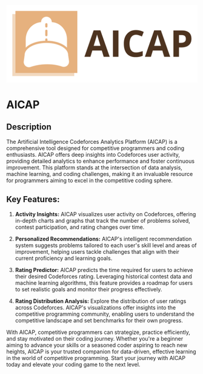 ![AICAP LOGO](frontend/src/Misc/logo-cover.png)

# AICAP

## Description
The Artificial Intelligence Codeforces Analytics Platform (AICAP) is a comprehensive tool designed for competitive programmers and coding enthusiasts. AICAP offers deep insights into Codeforces user activity, providing detailed analytics to enhance performance and foster continuous improvement. This platform stands at the intersection of data analysis, machine learning, and coding challenges, making it an invaluable resource for programmers aiming to excel in the competitive coding sphere.

## Key Features:

1. **Activity Insights:** AICAP visualizes user activity on Codeforces, offering in-depth charts and graphs that track the number of problems solved, contest participation, and rating changes over time.

2. **Personalized Recommendations:** AICAP's intelligent recommendation system suggests problems tailored to each user's skill level and areas of improvement, helping users tackle challenges that align with their current proficiency and learning goals.

3. **Rating Predictor:** AICAP predicts the time required for users to achieve their desired Codeforces rating. Leveraging historical contest data and machine learning algorithms, this feature provides a roadmap for users to set realistic goals and monitor their progress effectively.

4. **Rating Distribution Analysis:** Explore the distribution of user ratings across Codeforces. AICAP's visualizations offer insights into the competitive programming community, enabling users to understand the competitive landscape and set benchmarks for their own progress.

With AICAP, competitive programmers can strategize, practice efficiently, and stay motivated on their coding journey. Whether you're a beginner aiming to advance your skills or a seasoned coder aspiring to reach new heights, AICAP is your trusted companion for data-driven, effective learning in the world of competitive programming. Start your journey with AICAP today and elevate your coding game to the next level.
